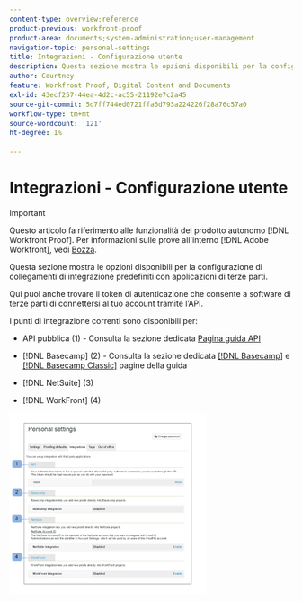 ```yaml
---
content-type: overview;reference
product-previous: workfront-proof
product-area: documents;system-administration;user-management
navigation-topic: personal-settings
title: Integrazioni - Configurazione utente
description: Questa sezione mostra le opzioni disponibili per la configurazione di collegamenti di integrazione predefiniti con applicazioni di terze parti.
author: Courtney
feature: Workfront Proof, Digital Content and Documents
exl-id: 43ecf257-44ea-4d2c-ac55-21192e7c2a45
source-git-commit: 5d7ff744ed0721ffa6d793a224226f28a76c57a0
workflow-type: tm+mt
source-wordcount: '121'
ht-degree: 1%

---
```


# Integrazioni - Configurazione utente

>[!IMPORTANT]
>
>Questo articolo fa riferimento alle funzionalità del prodotto autonomo [!DNL Workfront Proof]. Per informazioni sulle prove all&#39;interno [!DNL Adobe Workfront], vedi [Bozza](../../../review-and-approve-work/proofing/proofing.md).

Questa sezione mostra le opzioni disponibili per la configurazione di collegamenti di integrazione predefiniti con applicazioni di terze parti.

Qui puoi anche trovare il token di autenticazione che consente a software di terze parti di connettersi al tuo account tramite l’API.

I punti di integrazione correnti sono disponibili per:

* API pubblica (1) - Consulta la sezione dedicata [Pagina guida API](https://api.proofhq.com/)
* [!DNL Basecamp] (2) - Consulta la sezione dedicata [[!DNL Basecamp]](https://support.workfront.com/hc/en-us/sections/115000911927-Basecamp) e [[!DNL Basecamp Classic]](https://support.workfront.com/hc/en-us/categories/115000588707-Basecamp-Classic) pagine della guida

* [!DNL NetSuite] (3)
* [!DNL WorkFront] (4)

![Integrazioni_tab_-_Personal_Settings.png](assets/integrations-tab---personal-settings-350x323.png)
